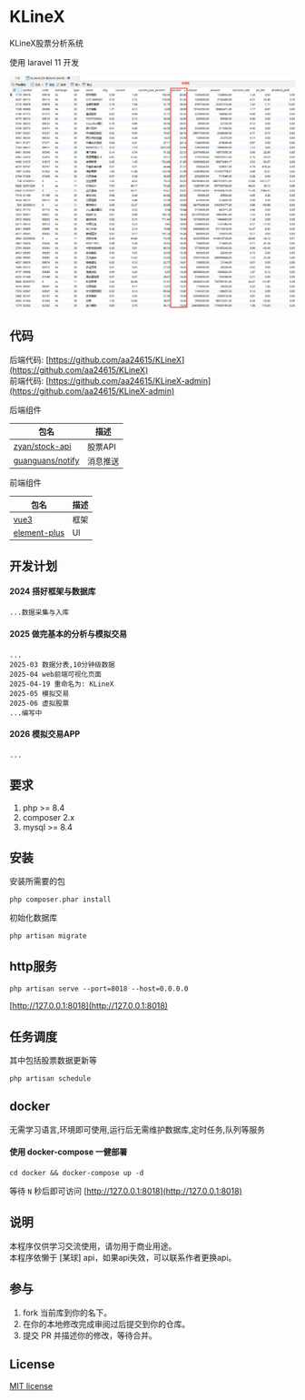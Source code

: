 # KLineX

KLineX股票分析系统

使用 laravel 11 开发

![img](./docs/img/top.png)


## 代码

后端代码: [https://github.com/aa24615/KLineX](https://github.com/aa24615/KLineX)    
前端代码: [https://github.com/aa24615/KLineX-admin](https://github.com/aa24615/KLineX-admin)


后端组件

 |  包名 | 描述 |
|---|---|
| [zyan/stock-api](https://github.com/zyan/stock-api) | 股票API |
| [guanguans/notify](https://github.com/guanguans/notify) | 消息推送 |

前端组件

 |  包名 | 描述 |
|---|---|
|[vue3](https://cn.vuejs.org/)| 框架|
|[element-plus](https://cn.element-plus.org/zh-CN/)|UI|

## 开发计划

#### 2024 搭好框架与数据库

    ...数据采集与入库

#### 2025 做完基本的分析与模拟交易

    ...
    2025-03 数据分表,10分钟级数据  
    2025-04 web前端可视化页面
    2025-04-19 重命名为: KLineX
    2025-05 模拟交易
    2025-06 虚拟股票
    ...编写中


#### 2026 模拟交易APP

    ...

## 要求

1. php >= 8.4
2. composer 2.x
3. mysql >= 8.4

## 安装

安装所需要的包
```
php composer.phar install
```
初始化数据库
```
php artisan migrate
```

## http服务

```
php artisan serve --port=8018 --host=0.0.0.0
```

[http://127.0.0.1:8018](http://127.0.0.1:8018)


## 任务调度

其中包括股票数据更新等

```
php artisan schedule
```


## docker

无需学习语言,环境即可使用,运行后无需维护数据库,定时任务,队列等服务

#### 使用 docker-compose 一健部署

```
cd docker && docker-compose up -d
```
等待 ```N``` 秒后即可访问 [http://127.0.0.1:8018](http://127.0.0.1:8018)

## 说明

本程序仅供学习交流使用，请勿用于商业用途。   
本程序依懒于 [某球] api，如果api失效，可以联系作者更换api。

## 参与

1. fork 当前库到你的名下。
2. 在你的本地修改完成审阅过后提交到你的仓库。
3. 提交 PR 并描述你的修改，等待合并。

## License

[MIT license](https://opensource.org/licenses/MIT)
